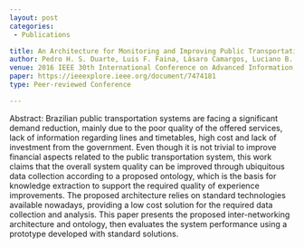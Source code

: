 ```yaml
---
layout: post
categories:
 - Publications

title: An Architecture for Monitoring and Improving Public Transportation Systems
author: Pedro H. S. Duarte, Luis F. Faina, Lásaro Camargos, Luciano B. de Paula, Rafael Pasquini 
venue: 2016 IEEE 30th International Conference on Advanced Information Networking and Applications (AINA), Crans-Montana, Switzerland
paper: https://ieeexplore.ieee.org/document/7474181 
type: Peer-reviewed Conference

---
```

Abstract: Brazilian public transportation systems are facing a significant demand reduction, mainly due to the poor quality of the offered services, lack of information regarding lines and timetables, high cost and lack of investment from the government. Even though it is not trivial to improve financial aspects related to the public transportation system, this work claims that the overall system quality can be improved through ubiquitous data collection according to a proposed ontology, which is the basis for knowledge extraction to support the required quality of experience improvements. The proposed architecture relies on standard technologies available nowadays, providing a low cost solution for the required data collection and analysis. This paper presents the proposed inter-networking architecture and ontology, then evaluates the system performance using a prototype developed with standard solutions.
